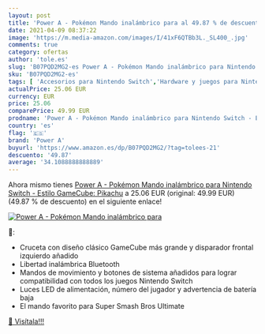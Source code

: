 ```yaml
---
layout: post
title: 'Power A - Pokémon Mando inalámbrico para al 49.87 % de descuento'
date: 2021-04-09 08:37:22
image: 'https://m.media-amazon.com/images/I/41xF6QTBb3L._SL400_.jpg'
comments: true
category: ofertas
author: 'tole.es'
slug: 'B07PQD2MG2-es Power A - Pokémon Mando inalámbrico para Nintendo Switch -...'
sku: 'B07PQD2MG2-es'
tags: [ 'Accesorios para Nintendo Switch','Hardware y juegos para Nintendo Switch','Mandos para Nintendo Switch','Videojuegos','nintendo','power a', ]
actualPrice: 25.06 EUR
currency: EUR
price: 25.06
comparePrice: 49.99 EUR
prodname: 'Power A - Pokémon Mando inalámbrico para Nintendo Switch - Estilo GameCube: Pikachu'
country: 'es'
flag: '🇪🇸'
brand: 'Power A'
buyurl: 'https://www.amazon.es/dp/B07PQD2MG2/?tag=tolees-21'
descuento: '49.87'
average: '34.1088888888889'
---
```


Ahora mismo tienes [Power A - Pokémon Mando inalámbrico para Nintendo Switch - Estilo GameCube: Pikachu](https://www.amazon.es/dp/B07PQD2MG2/?tag=tolees-21) a 25.06 EUR (original: 49.99 EUR) (49.87 %  de descuento) en el siguiente enlace!

[![Power A - Pokémon Mando inalámbrico para](https://m.media-amazon.com/images/I/41xF6QTBb3L._SL400_.jpg)](https://www.amazon.es/dp/B07PQD2MG2/?tag=tolees-21)

🔎:

- Cruceta con diseño clásico GameCube más grande y disparador frontal izquierdo añadido
- Libertad inalámbrica Bluetooth
- Mandos de movimiento y botones de sistema añadidos para lograr compatibilidad con todos los juegos Nintendo Switch
- Luces LED de alimentación, número del jugador y advertencia de batería baja
- El mando favorito para Super Smash Bros Ultimate

[🛒 Visítala!!!](https://www.amazon.es/dp/B07PQD2MG2/?tag=tolees-21)
